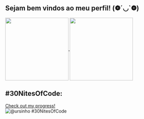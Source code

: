 ## Sejam bem vindos ao meu perfil! (❁´◡`❁)

<a href="https://github.com/jacquelinemathias/github-readme-stats&show_icons=true">
  <img height=200 align="center" src="https://github-readme-stats-ruby-one.vercel.app/api?username=jacquelinemathias&show_icons=true&theme=gruvbox&card_width=320"/>
</a>
<a href="https://github.com/jacquelinemathias/github-readme-stats">
  <img height=200 align="center" src="https://github-readme-stats-ruby-one.vercel.app/api/top-langs/?username=jacquelinemathias&layout=compact&theme=gruvbox&card_width=320" />
</a>

## #30NitesOfCode:
  [Check out my progress!](https://www.codedex.io/@ursinho/30-nites-of-code)  
  ![@ursinho #30NitesOfCode](https://www.codedex.io/api/petStatus?user=ursinho)

